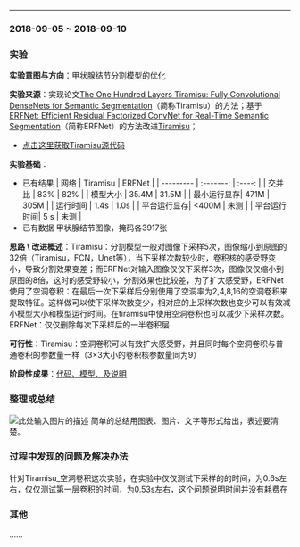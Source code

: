 ﻿---
### 2018-09-05 ~ 2018-09-10

###  **实验** 

**实验意图与方向**：甲状腺结节分割模型的优化

**实验来源**：实现论文[The One Hundred Layers Tiramisu: Fully Convolutional DenseNets for Semantic Segmentation](https://arxiv.org/abs/1611.09326)（简称Tiramisu）的方法；基于[ERFNet: Efficient Residual Factorized ConvNet for Real-Time Semantic Segmentation](https://ieeexplore.ieee.org/document/8063438/?reload=true)（简称ERFNet）的方法改进[Tiramisu](https://arxiv.org/abs/1611.09326)；
	
- [点击这里获取Tiramisu源代码](https://github.com/HasnainRaz/FC-DenseNet-TensorFlow)

**实验基础**：

- 已有结果
| 网络        | Tiramisu   |  ERFNet |
| ---------   | :-------:  | :----:  |
| 交并比      | 83%        |   82%   |
| 模型大小    |   35.4M    |   31.5M |
| 最小运行显存|    471M    |   305M  |
|   运行时间  |    1.4s    |   1.0s  |
| 平台运行显存|    <400M   |   未测  |
| 平台运行时间|    5  s    |   未测  |
- 已有数据 
甲状腺结节图像，掩码各3917张

**思路 \ 改进概述**：Tiramisu：分割模型一般对图像下采样5次，图像缩小到原图的32倍（Tiramisu，FCN，Unet等），当下采样次数较少时，卷积核的感受野变小，导致分割效果变差；而ERFNet对输入图像仅仅下采样3次，图像仅仅缩小到原图的8倍，这时的感受野较小，分割效果也比较差，为了扩大感受野，ERFNet使用了空洞卷积：在最后一次下采样后分别使用了空洞率为2,4,8,16的空洞卷积来提取特征。这样做可以使下采样次数变少，相对应的上采样次数也变少可以有效减小模型大小和模型运行时间。在tiramisu中使用空洞卷积也可以减少下采样次数。
ERFNet：仅仅删除每次下采样后的一半卷积层

**可行性**：Tiramisu：空洞卷积可以有效扩大感受野，并且同时每个空洞卷积与普通卷积的参数量一样（3×3大小的卷积核参数量同为9）

**阶段性成果**：[代码、模型、及说明](https://code.aliyun.com/breaksong/DLGroup/blob/master/code/)


### **整理或总结**
![此处输入图片的描述][1]
简单的总结用图表、图片、文字等形式给出，表述要清楚。

### **过程中发现的问题及解决办法**
针对Tiramisu_空洞卷积这次实验，在实验中仅仅测试下采样的的时间，为0.6s左右，仅仅测试第一层卷积的时间，为0.53s左右，这个问题说明时间并没有耗费在
### **其他**
……


  [1]: https://gss2.bdstatic.com/